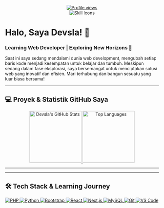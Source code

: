 <div align="center">
  <a href="https://github.com/devsla">
    <img src="https://komarev.com/ghpvc/?username=devsla&color=brightgreen" alt="Profile views" />
  </a>
</div>

<div align="center">
  <img src="https://skillicons.dev/icons?i=php,python,bootstrap&theme=light" alt="Skill Icons"/>
</div>

# Halo, Saya Devsla! 👋
### Learning Web Developer | Exploring New Horizons 🚀

Saat ini saya sedang mendalami dunia web development, mengubah setiap baris kode menjadi kesempatan untuk belajar dan tumbuh. Meskipun sedang dalam fase eksplorasi, saya bersemangat untuk menciptakan solusi web yang inovatif dan efisien. Mari terhubung dan bangun sesuatu yang luar biasa bersama!

---

## 💻 Proyek & Statistik GitHub Saya

<div align="center">
  <a href="https://github.com/devsla">
    <img src="https://github-readme-stats.vercel.app/api?username=devsla&show_icons=true&theme=radical&count_private=true&include_all_commits=true" alt="Devsla's GitHub Stats" height="170em" />
  </a>
  <a href="https://github.com/devsla">
    <img src="https://github-readme-stats.vercel.app/api/top-langs/?username=devsla&layout=compact&theme=radical&langs_count=8" alt="Top Languages" height="170em" />
  </a>
</div>

---

---

## 🛠️ Tech Stack & Learning Journey

<p align="left">
  <a href="https://www.php.net" target="_blank" rel="noreferrer">
    <img src="https://img.shields.io/badge/PHP-777BB4?style=for-the-badge&logo=php&logoColor=white" alt="PHP"/>
  </a>
  <a href="https://www.python.org" target="_blank" rel="noreferrer">
    <img src="https://img.shields.io/badge/Python-3776AB?style=for-the-badge&logo=python&logoColor=white" alt="Python"/>
  </a>
  
  <a href="https://getbootstrap.com/" target="_blank" rel="noreferrer">
    <img src="https://img.shields.io/badge/Bootstrap-563D7C?style=for-the-badge&logo=bootstrap&logoColor=white" alt="Bootstrap"/>
  </a>
  <a href="https://react.dev/" target="_blank" rel="noreferrer">
    <img src="https://img.shields.io/badge/React-20232A?style=for-the-badge&logo=react&logoColor=61DAFB" alt="React"/>
  </a>
  <a href="https://nextjs.org/" target="_blank" rel="noreferrer">
    <img src="https://img.shields.io/badge/Next.js-000000?style=for-the-badge&logo=nextdotjs&logoColor=white" alt="Next.js"/>
  </a>
  
  <a href="https://www.mysql.com/" target="_blank" rel="noreferrer">
    <img src="https://img.shields.io/badge/MySQL-005C84?style=for-the-badge&logo=mysql&logoColor=white" alt="MySQL"/>
  </a>

  <a href="https://git-scm.com/" target="_blank" rel="noreferrer">
    <img src="https://img.shields.io/badge/Git-F05032?style=for-the-badge&logo=git&logoColor=white" alt="Git"/>
  </a>
  <a href="https://code.visualstudio.com/" target="_blank" rel="noreferrer">
    <img src="https://img.shields.io/badge/VS%20Code-007ACC?style=for-the-badge&logo=visualstudiocode&logoColor=white" alt="VS Code"/>
  </a>
  </p>
